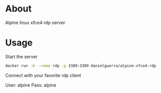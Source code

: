 # About

Alpine linux xfce4 rdp server

# Usage

Start the server
```bash
docker run -d --name rdp -p 3389:3389 danielguerra/alpine-xfce4-rdp
```

Connect with your favorite rdp client

User: alpine
Pass: alpine
